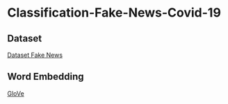 # Classification-Fake-News-Covid-19

## Dataset
[Dataset Fake News](https://data.mendeley.com/datasets/zwfdmp5syg/1)

## Word Embedding
[GloVe](https://nlp.stanford.edu/projects/glove/)
